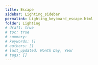 ```yaml
---
title: Escape
sidebar: Lighting_sidebar
permalink: Lighting_keyboard_escape.html
folder: Lighting
# draft: true
# toc: true
# summary: 
# keywords: []
# authors: []
# last_updated: Month Day, Year
# tags: []
---
```

